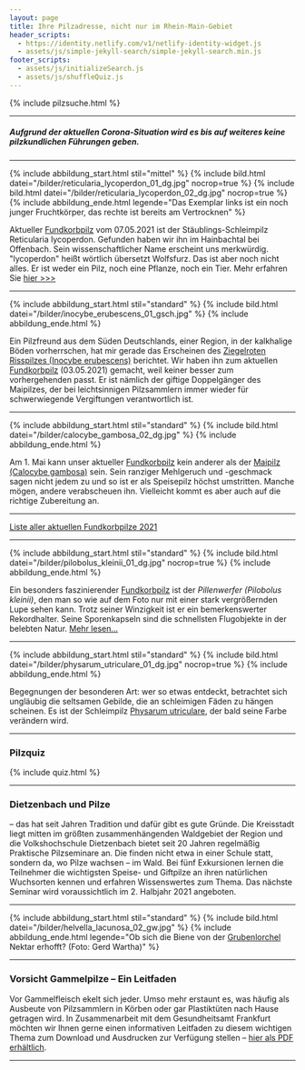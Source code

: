 ```yaml
---
layout: page
title: Ihre Pilzadresse, nicht nur im Rhein-Main-Gebiet
header_scripts:
  - https://identity.netlify.com/v1/netlify-identity-widget.js
  - assets/js/simple-jekyll-search/simple-jekyll-search.min.js
footer_scripts:
  - assets/js/initializeSearch.js
  - assets/js/shuffleQuiz.js
---
```

{% include pilzsuche.html %}

- - -

##### Aufgrund der aktuellen Corona-Situation wird es bis auf weiteres keine pilzkundlichen Führungen geben.

- - -

{% include abbildung_start.html stil="mittel" %}
{% include bild.html datei="/bilder/reticularia_lycoperdon_01_dg.jpg" nocrop=true %}
{% include bild.html datei="/bilder/reticularia_lycoperdon_02_dg.jpg" nocrop=true %}
{% include abbildung_ende.html legende="Das Exemplar links ist ein noch junger Fruchtkörper, das rechte ist bereits am Vertrocknen" %}

Aktueller [Fundkorbpilz](AA "Glossar-") vom 07.05.2021 ist der Stäublings-Schleimpilz Reticularia lycoperdon. Gefunden haben wir ihn im Hainbachtal bei Offenbach. Sein wissenschaftlicher Name erscheint uns merkwürdig. "lycoperdon" heißt wörtlich übersetzt Wolfsfurz. Das ist aber noch nicht alles. Er ist weder ein Pilz, noch eine Pflanze, noch ein Tier. Mehr erfahren Sie [hier >>>](/pilze/reticularia-lycoperdon-stäublings-schleimpilz)

- - -

{% include abbildung_start.html stil="standard" %}
{% include bild.html datei="/bilder/inocybe_erubescens_01_gsch.jpg" %}
{% include abbildung_ende.html %}

Ein Pilzfreund aus dem Süden Deutschlands, einer Region, in der kalkhalige Böden vorherrschen, hat mir gerade das Erscheinen des [Ziegelroten Risspilzes (Inocybe erubescens)](/pilze/inocybe-erubescens-ziegelroter-risspilz) berichtet. Wir haben ihn zum aktuellen [Fundkorbpilz](AA "Glossar-") (03.05.2021) gemacht, weil keiner besser zum vorhergehenden passt. Er ist nämlich der giftige Doppelgänger des Maipilzes, der bei leichtsinnigen Pilzsammlern immer wieder für schwerwiegende Vergiftungen verantwortlich ist. 

- - -

{% include abbildung_start.html stil="standard" %}
{% include bild.html datei="/bilder/calocybe_gambosa_02_dg.jpg" %}
{% include abbildung_ende.html %}

Am 1. Mai kann unser aktueller [Fundkorbpilz](AA "Glossar-") kein anderer als der [Maipilz (Calocybe gambosa)](/pilze/calocybe-gambosa-maipilz) sein. Sein ranziger Mehlgeruch und -geschmack sagen nicht jedem zu und so ist er als Speisepilz höchst umstritten. Manche mögen, andere verabscheuen ihn. Vielleicht kommt es aber auch auf die richtige Zubereitung an.

- - -

[Liste aller aktuellen Fundkorbpilze 2021](/artikel/liste-aller-aktuellen-fundkorbpilze-2021.html)

- - -

{% include abbildung_start.html stil="standard" %}
{% include bild.html datei="/bilder/pilobolus_kleinii_01_dg.jpg" nocrop=true %}
{% include abbildung_ende.html %}

Ein besonders faszinierender [Fundkorbpilz](AA "Glossar-") ist der *Pillenwerfer (Pilobolus kleinii)*, den man so wie auf dem Foto nur mit einer stark vergrößernden Lupe sehen kann. Trotz seiner Winzigkeit ist er ein bemerkenswerter Rekordhalter. Seine Sporenkapseln sind die schnellsten Flugobjekte in der belebten Natur. [Mehr lesen...](/pilze/pilobolus-kleinii-pillenwerfer)

- - -

{% include abbildung_start.html stil="standard" %}
{% include bild.html datei="/bilder/physarum_utriculare_01_dg.jpg" nocrop=true %}
{% include abbildung_ende.html %}

Begegnungen der besonderen Art: wer so etwas entdeckt, betrachtet sich ungläubig die seltsamen Gebilde, die an schleimigen Fäden zu hängen scheinen. Es ist der Schleimpilz [Physarum utriculare](/pilze/physarum-utriculare-fadenfruchtschleimpilz), der bald seine Farbe verändern wird.

- - -

### Pilzquiz

{% include quiz.html %}

- - -

### Dietzenbach und Pilze

– das hat seit Jahren Tradition und dafür gibt es gute Gründe. Die Kreisstadt liegt mitten im größten zusammenhängenden Waldgebiet der Region und die Volkshochschule Dietzenbach bietet seit 20 Jahren regelmäßig Praktische Pilzseminare an. Die finden nicht etwa in einer Schule statt, sondern da, wo Pilze wachsen – im Wald. Bei fünf Exkursionen lernen die Teilnehmer die wichtigsten Speise- und Giftpilze an ihren natürlichen Wuchsorten kennen und erfahren Wissenswertes zum Thema. Das nächste Seminar wird voraussichtlich im 2. Halbjahr 2021 angeboten.

- - -

{% include abbildung_start.html stil="standard" %}
{% include bild.html datei="/bilder/helvella_lacunosa_02_gw.jpg" %}
{% include abbildung_ende.html legende="Ob sich die Biene von der <a href='/pilze/helvella-lacunosa-grubenlorchel'>Grubenlorchel</a> Nektar erhofft?  (Foto: Gerd Wartha)" %}

- - -

### Vorsicht Gammelpilze – Ein Leitfaden

Vor Gammelfleisch ekelt sich jeder. Umso mehr erstaunt es, was häufig als Ausbeute von Pilzsammlern in Körben oder gar Plastiktüten nach Hause getragen wird. In Zusammenarbeit mit dem Gesundheitsamt Frankfurt möchten wir Ihnen gerne einen informativen Leitfaden zu diesem wichtigen Thema zum Download und Ausdrucken zur Verfügung stellen – [hier als PDF erhältlich](/assets/docs/Fundkorb.de-Gammelpilze.pdf).

- - -